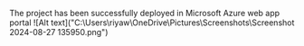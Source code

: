 The project has been successfully deployed in Microsoft Azure web app portal
![Alt text]("C:\Users\riyaw\OneDrive\Pictures\Screenshots\Screenshot 2024-08-27 135950.png")

